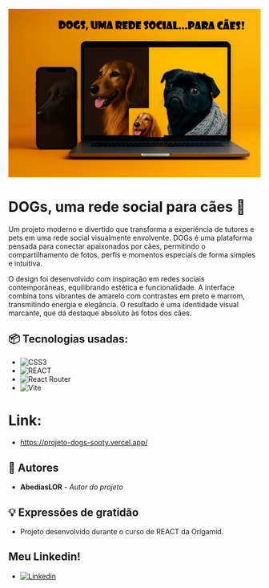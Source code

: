 ![Logo do projeto](src/Assets/dogs_mockup.png)

# DOGs, uma rede social para cães 🐾

Um projeto moderno e divertido que transforma a experiência de tutores e pets em uma rede social visualmente envolvente. DOGs é uma plataforma pensada para conectar apaixonados por cães, permitindo o compartilhamento de fotos, perfis e momentos especiais de forma simples e intuitiva.

O design foi desenvolvido com inspiração em redes sociais contemporâneas, equilibrando estética e funcionalidade. A interface combina tons vibrantes de amarelo com contrastes em preto e marrom, transmitindo energia e elegância. O resultado é uma identidade visual marcante, que dá destaque absoluto às fotos dos cães.

## 📦 Tecnologias usadas:

- ![CSS3](https://img.shields.io/badge/css3-%231572B6.svg?style=for-the-badge&logo=css3&logoColor=white)
- ![REACT](https://img.shields.io/badge/react-%2320232a.svg?style=for-the-badge&logo=react&logoColor=%2361DAF)
- ![React Router](https://img.shields.io/badge/React_Router-CA4245?style=for-the-badge&logo=react-router&logoColor=white)
- ![Vite](https://img.shields.io/badge/vite-%23646CFF.svg?style=for-the-badge&logo=vite&logoColor=white)

# Link:

- https://projeto-dogs-sooty.vercel.app/

## 👷 Autores

- **AbediasLOR** - _Autor do projeto_

## 💡 Expressões de gratidão

- Projeto desenvolvido durante o curso de REACT da Origamid.

## Meu Linkedin!

- [![Linkedin](https://img.shields.io/badge/LinkedIn-0077B5?style=for-the-badge&logo=linkedin&logoColor=white)](https://www.linkedin.com/in/abedias-ribeiro-2b33b426b)
